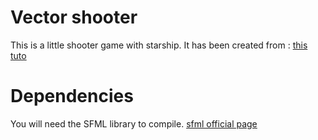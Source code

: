 # Vector shooter

This is a little shooter game with starship.
It has been created from :
[this tuto](http://gamedevelopment.tutsplus.com/series/cross-platform-vector-shooter-xna--gamedev-10559)

# Dependencies

You will need the SFML library to compile.
[sfml official page](http://www.sfml-dev.org)

